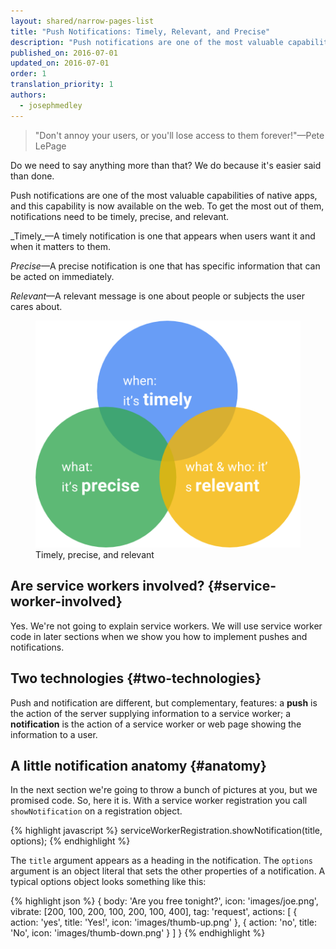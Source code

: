 ```yaml
---
layout: shared/narrow-pages-list
title: "Push Notifications: Timely, Relevant, and Precise"
description: "Push notifications are one of the most valuable capabilities of native apps, and this capability is now available on the web. To get the most out of them, notifications need to be timely, precise, and relevant."
published_on: 2016-07-01
updated_on: 2016-07-01
order: 1
translation_priority: 1
authors:
  - josephmedley
---
```


<p class="intro">
	<blockquote>"Don't annoy your users, or you'll lose access to them
	forever!"—Pete LePage</blockquote>

Do we need to say anything more than that? We do because it's easier said than
done.

Push notifications are one of the most valuable capabilities of native apps, and
this capability is now available on the web. To get the most out of them,
notifications need to be timely, precise, and relevant.
</p>

<div class="mdl-grid">
  <div class="mdl-cell mdl-cell--6-col" markdown="1">
_Timely_—A timely notification is one that appears when users want it and when
it matters to them.

_Precise_—A precise notification is one that has specific information that can
be acted on immediately.

_Relevant_—A relevant message is one about people or subjects the user cares
about.
  </div>
  
  <figure class="mdl-cell mdl-cell--6-col">
    <img src="images/tpnr.png" alt="Timely, precise, and relevant">
    <figcaption>Timely, precise, and relevant</figcaption>
  </figure>
</div>

## Are service workers involved? {#service-worker-involved}

Yes. We're not going to explain service workers. We will use service worker code
in later sections when we show you how to implement pushes and notifications.

## Two technologies {#two-technologies}

Push and notification are different, but complementary, features: a **push** is
the action of the server supplying information to a service worker; a
**notification** is the action of a service worker or web page showing the
information to a user.

## A little notification anatomy {#anatomy}

In the next section we're going to throw a bunch of pictures at you, but we
promised code. So, here it is. With a service worker registration you call
`showNotification` on a registration object.

{% highlight javascript %}
serviceWorkerRegistration.showNotification(title, options);
{% endhighlight %}

The `title` argument appears as a heading in the notification. The `options`
argument is an object literal that sets the other properties of a notification.
A typical options object looks something like this:

{% highlight json %}
{
  body: 'Are you free tonight?',
  icon: 'images/joe.png',
  vibrate: [200, 100, 200, 100, 200, 100, 400],
  tag: 'request',
  actions: [
    { action: 'yes', title: 'Yes!', icon: 'images/thumb-up.png' },
    { action: 'no', title: 'No', icon: 'images/thumb-down.png' }
  ]
}
{% endhighlight %}
